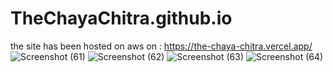 # TheChayaChitra.github.io
the site has been hosted on aws 
on : https://the-chaya-chitra.vercel.app/
![Screenshot (61)](https://github.com/Vargos98/The-Chaya-Chitra/assets/127929058/5650ef77-0cfe-458e-82be-e4f7340e0f05)
![Screenshot (62)](https://github.com/Vargos98/The-Chaya-Chitra/assets/127929058/3fd151ce-497d-43ca-9469-0985cb54c460)
![Screenshot (63)](https://github.com/Vargos98/The-Chaya-Chitra/assets/127929058/81637295-90e4-44d1-b583-50d721fc2760)
![Screenshot (64)](https://github.com/Vargos98/The-Chaya-Chitra/assets/127929058/57a6539a-4cf6-4b90-ba21-205d96133deb)





